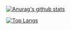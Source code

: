 [![Anurag's github stats](https://github-readme-stats.vercel.app/api?username=NozomuIkuta&count_private=true&show_icons=true)](https://github.com/anuraghazra/github-readme-stats)

[![Top Langs](https://github-readme-stats.vercel.app/api/top-langs/?username=NozomuIkuta&layout=compact)](https://github.com/anuraghazra/github-readme-stats)
